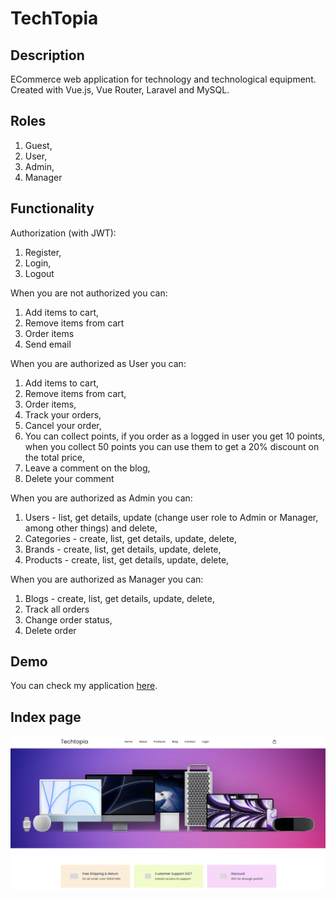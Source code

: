 # TechTopia

## Description

ECommerce web application for technology and technological equipment. Created with Vue.js, Vue Router, Laravel and MySQL.

## Roles

1. Guest,
2. User,
3. Admin,
4. Manager

## Functionality

Authorization (with JWT):

1. Register,
2. Login,
3. Logout

When you are not authorized you can:

1. Add items to cart,
2. Remove items from cart
3. Order items
4. Send email

When you are authorized as User you can:

1. Add items to cart,
2. Remove items from cart,
3. Order items,
4. Track your orders,
5. Cancel your order,
6. You can collect points, if you order as a logged in user you get 10 points, when you collect 50 points you can use them to get a 20% discount on the total price,
7. Leave a comment on the blog,
8. Delete your comment

When you are authorized as Admin you can:

1. Users - list, get details, update (change user role to Admin or Manager, among other things) and delete,
2. Categories - create, list, get details, update, delete,
3. Brands - create, list, get details, update, delete,
4. Products - create, list, get details, update, delete,

When you are authorized as Manager you can:

1. Blogs - create, list, get details, update, delete,
2. Track all orders
3. Change order status,
4. Delete order

## Demo

You can check my application [here](https://techtopia.nonis.rs/).

## Index page

![Index page](./public/images/preview1.png)